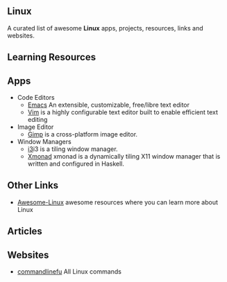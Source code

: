 ## Linux
A curated list of awesome **Linux** apps, projects, resources, links and websites.

## Learning Resources

## Apps
- Code Editors
  - [Emacs](https://www.gnu.org/software/emacs/) An extensible, customizable, free/libre text editor
  - [Vim](http://www.vim.org/) is a highly configurable text editor built to enable efficient text editing
- Image Editor
  - [Gimp](http://www.gimp.org/) is a cross-platform image editor.
- Window Managers
  - [i3](http://i3wm.org/)i3 is a tiling window manager.
  - [Xmonad](http://xmonad.org/) xmonad is a dynamically tiling X11 window manager that is written and configured in Haskell.

## Other Links
- [Awesome-Linux](https://github.com/aleksandar-todorovic/awesome-linux) awesome resources where you can learn more about Linux

## Articles

## Websites
- [commandlinefu](http://www.commandlinefu.com/) All Linux commands